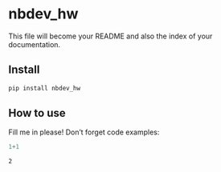 # nbdev_hw

<!-- WARNING: THIS FILE WAS AUTOGENERATED! DO NOT EDIT! -->

This file will become your README and also the index of your
documentation.

## Install

``` sh
pip install nbdev_hw
```

## How to use

Fill me in please! Don’t forget code examples:

``` python
1+1
```

    2
